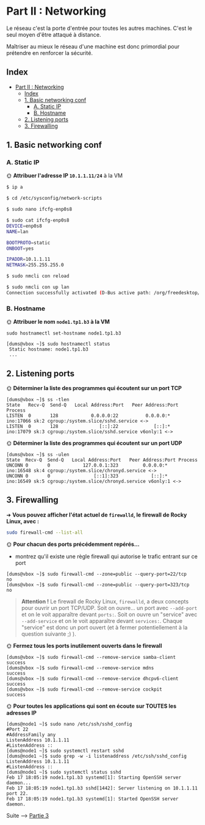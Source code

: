 # Part II : Networking

Le réseau c'est la porte d'entrée pour toutes les autres machines. C'est le seul moyen d'être attaqué à distance.

Maîtriser au mieux le réseau d'une machine est donc primordial pour prétendre en renforcer la sécurité.

## Index

- [Part II : Networking](#part-ii--networking)
  - [Index](#index)
  - [1. Basic networking conf](#1-basic-networking-conf)
    - [A. Static IP](#a-static-ip)
    - [B. Hostname](#b-hostname)
  - [2. Listening ports](#2-listening-ports)
  - [3. Firewalling](#3-firewalling)

## 1. Basic networking conf

### A. Static IP

🌞 **Attribuer l'adresse IP `10.1.1.11/24`** à la VM

```bash
$ ip a

$ cd /etc/sysconfig/network-scripts

$ sudo nano ifcfg-enp0s8

$ sudo cat ifcfg-enp0s8
DEVICE=enp0s8
NAME=lan

BOOTPROTO=static
ONBOOT=yes

IPADDR=10.1.1.11
NETMASK=255.255.255.0

$ sudo nmcli con reload

$ sudo nmcli con up lan 
Connection successfully activated (D-Bus active path: /org/freedesktop/NetworkManager/ActiveConnection/6)
```

### B. Hostname

🌞 **Attribuer le nom `node1.tp1.b3` à la VM**

```PS
sudo hostnamectl set-hostname node1.tp1.b3

[dums@vbox ~]$ sudo hostnamectl status
 Static hostname: node1.tp1.b3
 ...
```
## 2. Listening ports

🌞 **Déterminer la liste des programmes qui écoutent sur un port TCP**
```PS
[dums@vbox ~]$ ss -tlen
State   Recv-Q  Send-Q   Local Address:Port   Peer Address:Port  Process
LISTEN  0       128            0.0.0.0:22          0.0.0.0:*      ino:17066 sk:2 cgroup:/system.slice/sshd.service <->
LISTEN  0       128               [::]:22             [::]:*      ino:17079 sk:3 cgroup:/system.slice/sshd.service v6only:1 <->
```

🌞 **Déterminer la liste des programmes qui écoutent sur un port UDP**

```PS
[dums@vbox ~]$ ss -ulen
State  Recv-Q  Send-Q   Local Address:Port   Peer Address:Port Process
UNCONN 0       0            127.0.0.1:323         0.0.0.0:*     ino:16548 sk:4 cgroup:/system.slice/chronyd.service <->
UNCONN 0       0                [::1]:323            [::]:*     ino:16549 sk:5 cgroup:/system.slice/chronyd.service v6only:1 <->
```

## 3. Firewalling

➜ **Vous pouvez afficher l'état actuel de `firewalld`, le firewall de Rocky Linux, avec :**

```bash
sudo firewall-cmd --list-all
```

🌞 **Pour chacun des ports précédemment repérés...**

- montrez qu'il existe une règle firewall qui autorise le trafic entrant sur ce port

```PS
[dums@vbox ~]$ sudo firewall-cmd --zone=public --query-port=22/tcp
no
[dums@vbox ~]$ sudo firewall-cmd --zone=public --query-port=323/tcp
no
```

> **Attention !** Le firewall de Rocky Linux, `firewalld`, a deux concepts pour ouvrir un port TCP/UDP. Soit on ouvre... un port avec `--add-port` et on le voit apparaître devant `ports:`. Soit on ouvre un "service" avec `--add-service` et on le voit apparaître devant `services:`. Chaque "service" est donc un port ouvert (et à fermer potentiellement à la question suivante ;) ).

🌞 **Fermez tous les ports inutilement ouverts dans le firewall**

```PS
[dums@vbox ~]$ sudo firewall-cmd --remove-service samba-client
success
[dums@vbox ~]$ sudo firewall-cmd --remove-service mdns
success
[dums@vbox ~]$ sudo firewall-cmd --remove-service dhcpv6-client
success
[dums@vbox ~]$ sudo firewall-cmd --remove-service cockpit
success
```

🌞 **Pour toutes les applications qui sont en écoute sur TOUTES les adresses IP**

```PS
[dums@node1 ~]$ sudo nano /etc/ssh/sshd_config
#Port 22
#AddressFamily any
ListenAddress 10.1.1.11
#ListenAddress ::
[dums@node1 ~]$ sudo systemctl restart sshd
[dums@node1 ~]$ sudo grep -w -i listenaddress /etc/ssh/sshd_config
ListenAddress 10.1.1.11
#ListenAddress :: 
[dums@node1 ~]$ sudo systemctl status sshd
Feb 17 18:05:19 node1.tp1.b3 systemd[1]: Starting OpenSSH server daemon...
Feb 17 18:05:19 node1.tp1.b3 sshd[1442]: Server listening on 10.1.1.11 port 22.
Feb 17 18:05:19 node1.tp1.b3 systemd[1]: Started OpenSSH server daemon.
```
Suite --> [Partie 3](./part3.md)